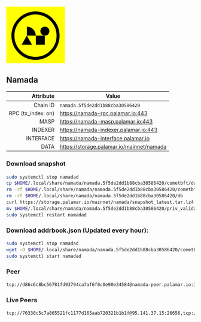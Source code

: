 ![Logo](https://raw.githubusercontent.com/Pa1amar/mainnets/refs/heads/main/namada/logo.png)
## Namada
| Attribute | Value |
|----------:|-------|
| Chain ID         | `namada.5f5de2dd1b88cba30586420` |
| RPC (tx_index: on)  | https://namada-rpc.palamar.io:443 |
| MASP  | https://namada-masp.palamar.io:443 |
| INDEXER | https://namada-indexer.palamar.io:443 |
| INTERFACE | https://namada-interface.palamar.io |
| DATA | https://storage.palamar.io/mainnet/namada |

### Download snapshot
```bash
sudo systemctl stop namadad
cp $HOME/.local/share/namada/namada.5f5de2dd1b88cba30586420/cometbft/data/priv_validator_state.json $HOME/.local/share/namada/namada.5f5de2dd1b88cba30586420/priv_validator_state.json.backup
rm -rf $HOME/.local/share/namada/namada.5f5de2dd1b88cba30586420/cometbft/data
rm -rf $HOME/.local/share/namada/namada.5f5de2dd1b88cba30586420/db
curl https://storage.palamar.io/mainnet/namada/snapshot_latest.tar.lz4 | lz4 -dc - | tar -xf - -C $HOME/.local/share/namada/namada.5f5de2dd1b88cba30586420/
mv $HOME/.local/share/namada/namada.5f5de2dd1b88cba30586420/priv_validator_state.json.backup $HOME/.local/share/namada/namada.5f5de2dd1b88cba30586420/cometbft/data/priv_validator_state.json
sudo systemctl restart namadad
```
### Download addrbook.json (Updated every hour):
```bash
sudo systemctl stop namadad
wget -O $HOME/.local/share/namada/namada.5f5de2dd1b88cba30586420/cometbft/config/addrbook.json https://storage.palamar.io/mainnet/namada/addrbook.json
sudo systemctl start namadad
```
### Peer
```bash
tcp://d86c6c8bc56781fd93794ca7af6f0c0e90e34584@namada-peer.palamar.io:16656
```













































































































































































































































































































































































































































































































































































































































































































































































































































































































































































































































































































































































































































































































































































































































































































































































































































































































































































































































































































### Live Peers
```
tcp://70330c5c7a865521fc1177d165aab720321b1b1f@95.141.37.15:26656,tcp://74184876d3b02a7d622f177779a416aa66964bdd@51.91.105.170:26656,tcp://6b469eb00f21d6ebe344c951f599e2012f70d4e9@5.194.81.121:19904,tcp://aebbde037a88ac347c565fef002f125b6e9e0c83@51.178.74.93:26656,tcp://96f7945f9470faacce66888d798bf1f131913b6c@62.210.95.44:26656,tcp://478de66fe39df43a60f5850e5b99da4edd14de85@212.51.129.72:26706,tcp://af9b671ed74caca93cec95bbd54a51f6b65b88b3@46.17.103.41:20056,tcp://a8187523daabbc053ec992cde9975f65a085da25@46.4.29.231:5000,tcp://0edc3530905568e7963c1c39c78061a1a1ed44af@79.127.240.32:26656,tcp://91bb5973a676bb20f095d8f6d18433413cb5d78f@141.95.11.197:26656,tcp://3eb52b18e1ccfd787d558ff8a1444b39ca57575e@173.231.17.98:26656,tcp://68ede0c21b03bfeb3ace802eaafbdd2b55d5c215@161.35.198.105:38656,tcp://5c479b8d9969bb901897ebed40fc197d507f007c@144.91.119.1:26656,tcp://219c4c2475048dbaa9e01d20ebd82b913958b4d8@72.46.84.33:16656,tcp://05309c2cce2d163027a47c662066907e89cd6b99@104.251.123.123:26656,tcp://c4deb6863d50bcdd9d20b02303d010090908d6d2@192.64.82.62:26656,tcp://5693bc227b4307026300d764a831496c85c1cc35@128.140.121.246:26655,tcp://ecc2a71e756f0ecd2e1b73a28baf68f86574d04f@143.198.214.100:39656
```
